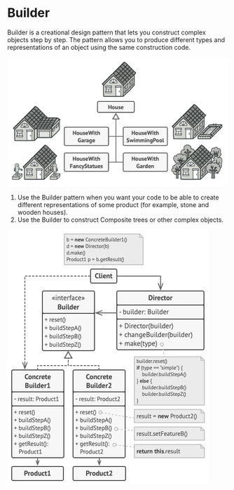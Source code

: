 # **Builder**


Builder is a creational design pattern that lets you construct complex objects step by step. The pattern allows you to produce different types and representations of an object using the same construction code.

![](resource/problem1.png)
1. Use the Builder pattern when you want your code to be able to create different representations of some product (for example, stone and wooden houses).
2. Use the Builder to construct Composite trees or other complex objects.

![](resource/structure.png)